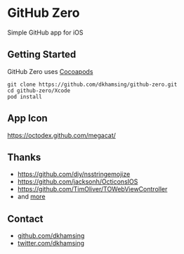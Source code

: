# GitHub Zero

Simple GitHub app for iOS

## Getting Started

GitHub Zero uses [Cocoapods](https://cocoapods.org/)

``` 
git clone https://github.com/dkhamsing/github-zero.git
cd github-zero/Xcode
pod install
```

## App Icon 

https://octodex.github.com/megacat/

## Thanks 

  - https://github.com/diy/nsstringemojize
  - https://github.com/jacksonh/OcticonsIOS
  - https://github.com/TimOliver/TOWebViewController
  - and [more](github-zero/Podfile)
    
## Contact

- [github.com/dkhamsing](https://github.com/dkhamsing)
- [twitter.com/dkhamsing](https://twitter.com/dkhamsing)
